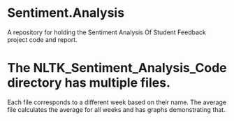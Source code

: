 # Sentiment.Analysis
A repository for holding the Sentiment Analysis Of Student Feedback project code and report.


# The NLTK_Sentiment_Analysis_Code directory has multiple files.
  Each file corresponds to a different week based on their name.
  The average file calculates the average for all weeks and has graphs demonstrating that.
  
